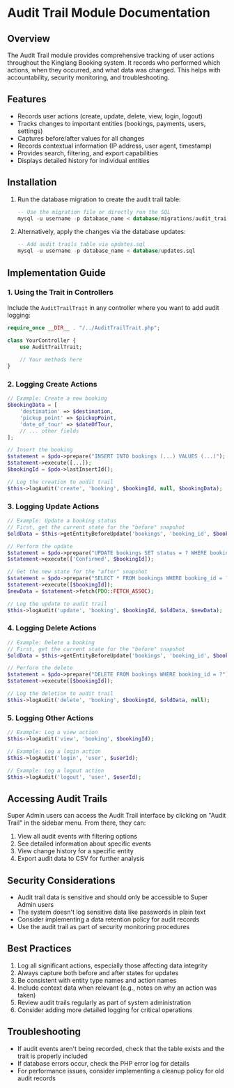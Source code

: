 # Audit Trail Module Documentation

## Overview

The Audit Trail module provides comprehensive tracking of user actions throughout the Kinglang Booking system. It records who performed which actions, when they occurred, and what data was changed. This helps with accountability, security monitoring, and troubleshooting.

## Features

- Records user actions (create, update, delete, view, login, logout)
- Tracks changes to important entities (bookings, payments, users, settings)
- Captures before/after values for all changes
- Records contextual information (IP address, user agent, timestamp)
- Provides search, filtering, and export capabilities
- Displays detailed history for individual entities

## Installation

1. Run the database migration to create the audit trail table:
   ```sql
   -- Use the migration file or directly run the SQL
   mysql -u username -p database_name < database/migrations/audit_trail_table.sql
   ```

2. Alternatively, apply the changes via the database updates:
   ```sql
   -- Add audit trails table via updates.sql
   mysql -u username -p database_name < database/updates.sql
   ```

## Implementation Guide

### 1. Using the Trait in Controllers

Include the `AuditTrailTrait` in any controller where you want to add audit logging:

```php
require_once __DIR__ . "/../AuditTrailTrait.php";

class YourController {
    use AuditTrailTrait;
    
    // Your methods here
}
```

### 2. Logging Create Actions

```php
// Example: Create a new booking
$bookingData = [
    'destination' => $destination,
    'pickup_point' => $pickupPoint,
    'date_of_tour' => $dateOfTour,
    // ... other fields
];

// Insert the booking
$statement = $pdo->prepare("INSERT INTO bookings (...) VALUES (...)");
$statement->execute([...]);
$bookingId = $pdo->lastInsertId();

// Log the creation to audit trail
$this->logAudit('create', 'booking', $bookingId, null, $bookingData);
```

### 3. Logging Update Actions

```php
// Example: Update a booking status
// First, get the current state for the "before" snapshot
$oldData = $this->getEntityBeforeUpdate('bookings', 'booking_id', $bookingId);

// Perform the update
$statement = $pdo->prepare("UPDATE bookings SET status = ? WHERE booking_id = ?");
$statement->execute(['Confirmed', $bookingId]);

// Get the new state for the "after" snapshot
$statement = $pdo->prepare("SELECT * FROM bookings WHERE booking_id = ?");
$statement->execute([$bookingId]);
$newData = $statement->fetch(PDO::FETCH_ASSOC);

// Log the update to audit trail
$this->logAudit('update', 'booking', $bookingId, $oldData, $newData);
```

### 4. Logging Delete Actions

```php
// Example: Delete a booking
// First, get the current state for the "before" snapshot
$oldData = $this->getEntityBeforeUpdate('bookings', 'booking_id', $bookingId);

// Perform the delete
$statement = $pdo->prepare("DELETE FROM bookings WHERE booking_id = ?");
$statement->execute([$bookingId]);

// Log the deletion to audit trail
$this->logAudit('delete', 'booking', $bookingId, $oldData, null);
```

### 5. Logging Other Actions

```php
// Example: Log a view action
$this->logAudit('view', 'booking', $bookingId);

// Example: Log a login action
$this->logAudit('login', 'user', $userId);

// Example: Log a logout action
$this->logAudit('logout', 'user', $userId);
```

## Accessing Audit Trails

Super Admin users can access the Audit Trail interface by clicking on "Audit Trail" in the sidebar menu. From there, they can:

1. View all audit events with filtering options
2. See detailed information about specific events
3. View change history for a specific entity
4. Export audit data to CSV for further analysis

## Security Considerations

- Audit trail data is sensitive and should only be accessible to Super Admin users
- The system doesn't log sensitive data like passwords in plain text
- Consider implementing a data retention policy for audit records
- Use the audit trail as part of security monitoring procedures

## Best Practices

1. Log all significant actions, especially those affecting data integrity
2. Always capture both before and after states for updates
3. Be consistent with entity type names and action names
4. Include context data when relevant (e.g., notes on why an action was taken)
5. Review audit trails regularly as part of system administration
6. Consider adding more detailed logging for critical operations

## Troubleshooting

- If audit events aren't being recorded, check that the table exists and the trait is properly included
- If database errors occur, check the PHP error log for details
- For performance issues, consider implementing a cleanup policy for old audit records 